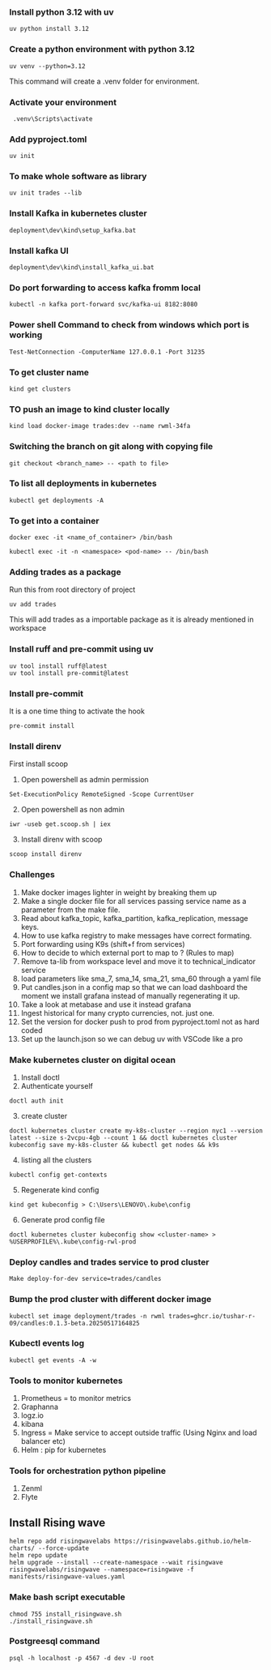 ### Install python 3.12 with uv
```
uv python install 3.12

```

### Create a python environment with python 3.12

```
uv venv --python=3.12

```
This command will create a .venv folder for environment.

### Activate your environment

```
 .venv\Scripts\activate

```

### Add pyproject.toml

```
uv init

```

### To make whole software as library

```
uv init trades --lib

```

### Install Kafka in kubernetes cluster

```
deployment\dev\kind\setup_kafka.bat

```

### Install kafka UI

```
deployment\dev\kind\install_kafka_ui.bat

```
### Do port forwarding to access kafka fromm local 

```
kubectl -n kafka port-forward svc/kafka-ui 8182:8080

```

### Power shell Command to check from windows which port is working

```
Test-NetConnection -ComputerName 127.0.0.1 -Port 31235
```

### To get cluster name
 ```
 kind get clusters
 ```
 ### TO push an image to kind cluster locally
 ```
 kind load docker-image trades:dev --name rwml-34fa
 ```

 ### Switching the branch on git along with copying file
 ```
 git checkout <branch_name> -- <path to file>
 ```

 ### To list all deployments in kubernetes
 ```
 kubectl get deployments -A
 ```

 ### To get into a container
 ```
 docker exec -it <name_of_container> /bin/bash

 kubectl exec -it -n <namespace> <pod-name> -- /bin/bash
 ```

 ### Adding trades as a package
Run this from root directory of project
 ```
 uv add trades
```
This will add trades as a importable package as it is already mentioned in workspace

### Install ruff and pre-commit using uv
```
uv tool install ruff@latest
uv tool install pre-commit@latest

```

### Install pre-commit 
It is a one time thing to activate the hook
```
pre-commit install

```

### Install direnv

First install scoop

1. Open powershell as admin permission

```
Set-ExecutionPolicy RemoteSigned -Scope CurrentUser
```
2. Open powershell as non admin
```
iwr -useb get.scoop.sh | iex
```
3. Install direnv with scoop
```
scoop install direnv
```

### Challenges
1. Make docker images lighter in weight by breaking them up
2. Make a single docker file for all services passing service name as a parameter from the make file.
3. Read about kafka_topic, kafka_partition, kafka_replication, message keys.
4. How to use kafka registry to make messages have correct formating.
5. Port forwarding using K9s (shift+f from services)
6. How to decide to which external port to map to ? (Rules to map)
7. Remove ta-lib from workspace level and move it to technical_indicator service
8. load parameters like sma_7, sma_14, sma_21, sma_60 through a yaml file
9. Put candles.json in a config map so that we can load dashboard the moment we install grafana instead of manually regenerating it up.
10. Take a look at metabase and use it instead grafana
11. Ingest historical for many crypto currencies, not. just one.
12. Set the version for docker push to prod from pyproject.toml not as hard coded
13. Set up the launch.json so we can debug uv with VSCode like a pro

### Make kubernetes cluster on digital ocean
1. Install doctl
2. Authenticate yourself
```
doctl auth init
```
3. create cluster
```
doctl kubernetes cluster create my-k8s-cluster --region nyc1 --version latest --size s-2vcpu-4gb --count 1 && doctl kubernetes cluster kubeconfig save my-k8s-cluster && kubectl get nodes && k9s
```

4. listing all the clusters
```
kubectl config get-contexts
```

5. Regenerate kind config 
```
kind get kubeconfig > C:\Users\LENOVO\.kube\config
```
6. Generate prod config file
```
doctl kubernetes cluster kubeconfig show <cluster-name> > %USERPROFILE%\.kube\config-rwl-prod

```

### Deploy candles and trades service to prod cluster 

```
Make deploy-for-dev service=trades/candles
```
### Bump the prod cluster with different docker image

```
kubectl set image deployment/trades -n rwml trades=ghcr.io/tushar-r-09/candles:0.1.3-beta.20250517164825
```

### Kubectl events log
```
kubectl get events -A -w
```

### Tools to monitor kubernetes
1. Prometheus = to monitor metrics
2. Graphanna
3. logz.io
4. kibana
5. Ingress = Make service to accept outside traffic (Using Nginx and load balancer etc)
6. Helm : pip for kubernetes

### Tools for orchestration python pipeline

1. Zenml
2. Flyte

## Install Rising wave

```
helm repo add risingwavelabs https://risingwavelabs.github.io/helm-charts/ --force-update
helm repo update
helm upgrade --install --create-namespace --wait risingwave risingwavelabs/risingwave --namespace=risingwave -f manifests/risingwave-values.yaml 
```

### Make bash script executable
```
chmod 755 install_risingwave.sh 
./install_risingwave.sh 
```

### Postgreesql command
```
psql -h localhost -p 4567 -d dev -U root
```